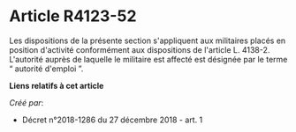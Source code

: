 # Article R4123-52

Les dispositions de la présente section s'appliquent aux militaires placés en position d'activité conformément aux
dispositions de l'article L. 4138-2. L'autorité auprès de laquelle le militaire est affecté est désignée par le terme “
autorité d'emploi ”.

**Liens relatifs à cet article**

_Créé par_:

  - Décret n°2018-1286 du 27 décembre 2018 - art. 1
